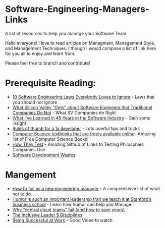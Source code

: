 # Software-Engineering-Managers-Links
A list of resources to help you manage your Software Team

Hello everyone! I love to read articles on Managment, Management Style, and Management Techniques. I though I would compose a list of link here for you all to enjoy and learn from. 

Please feel free to branch and contribute!

# Prerequisite Reading:

* [10 Software Engineering Laws Everybody Loves to Ignore](https://netmeister.org/blog/software-engineering-laws.html) - Laws that you should not ignore
* [What Silicon Valley "Gets" about Software Engineers that Traditional Companies Do Not](https://blog.pragmaticengineer.com/what-silicon-valley-gets-right-on-software-engineers/) - What SV Companies do Right
* [What I’ve Learned in 45 Years in the Software Industry](https://www.bti360.com/what-ive-learned-in-45-years-in-the-software-industry/) - Gain some insight
* [Rules of thumb for a 1x developer](https://muldoon.cloud/programming/2020/04/17/programming-rules-thumb.html) - Lots userful tips and tricks
* [Computer Science textbooks that are freely available online](https://csgordon.github.io/books.html)- Amazing list of Free Computer Science Books!
* [How They Test](https://github.com/abhivaikar/howtheytest) - Amazing Github of Links to Testing Philosphies Companies Use
* [Software Development Wastes](https://sedano.org/software-development-wastes/)


# Mangement
* [How to fail as a new engineering manager](https://blog.usejournal.com/how-to-fail-as-a-new-engineering-manager-30b5fb617a?gi=d065fd5b3476) - A comprenshive list of what not to do.
* [Humor is such an important leadership trait we teach it at Stanford’s business school](https://www.fastcompany.com/90597762/humor-is-such-an-important-leadership-trait-we-teach-it-at-the-stanford-b-school) - Learn how humor can help you Manage 
* [Why “central cloud teams” fail (and how to save yours)](https://acloudguru.com/blog/engineering/why-central-cloud-teams-fail-and-how-to-save-yours)
* [The Inclusive Leader 5 Disciplines](https://infokf.kornferry.com/rs/494-VUC-482/images/Korn-Ferry-The-Inclusive-Leader-5-Disciplines.pdf)
* [Being Successful at Work](https://www.youtube.com/watch?v=GwvmD-DcVQI&feature=youtu.be) - Good Video to watch 





